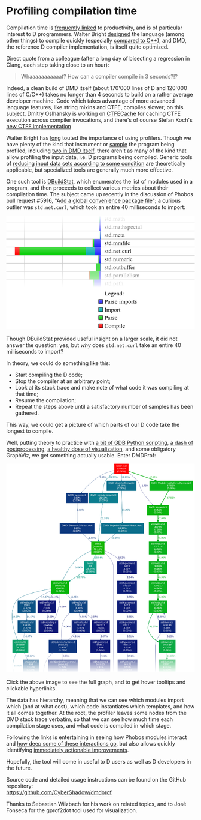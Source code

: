 Profiling compilation time
==========================

Compilation time is [frequently linked](https://xkcd.com/303/) to productivity,
and is of particular interest to D programmers.
Walter Bright [designed](https://forum.dlang.org/post/hptdvo$kem$1@digitalmars.com) the language (among other things) to compile quickly 
(especially [compared to C++](http://www.drdobbs.com/cpp/c-compilation-speed/228701711)), 
and DMD, the reference D compiler implementation, is itself quite optimized.

Direct quote from a colleague (after a long day of bisecting a regression in Clang, each step taking close to an hour):

> Whaaaaaaaaaaat? How can a compiler compile in 3 seconds?!?

Indeed, a clean build of DMD itself (about 170'000 lines of D and 120'000 lines of C/C++) takes no longer than 4 seconds to build on a rather average developer machine.
Code which takes advantage of more advanced language features, like string mixins and CTFE, compiles slower;
on this subject, Dmitry Oslhansky is working on [CTFECache](https://github.com/dlang/dmd/pull/7239) for caching CTFE execution across compiler invocations, 
and there's of course Stefan Koch's [new CTFE implementation](https://dlang.org/blog/2017/04/10/the-new-ctfe-engine/)

Walter Bright has [long](https://forum.dlang.org/search?q=group:digitalmarsD%20author:Walter%20author:Bright%20content:profiler) touted the importance of using profilers.
Though we have plenty of the kind that instrument or [sample](https://github.com/VerySleepy/verysleepy) the program being profiled, 
including [two in DMD itself](https://dlang.org/dmd-linux.html#switch-profile),
there aren't as many of the kind that allow profiling the input data, i.e. D programs being compiled.
Generic tools of [reducing input data sets according to some condition](https://github.com/CyberShadow/DustMite) are theoretically applicable, 
but specialized tools are generally much more effective.

One such tool is [DBuildStat](https://github.com/CyberShadow/DBuildStat), which enumerates the list of modules used in a program,
and then proceeds to collect various metrics about their compilation time.
The subject came up recently in the discussion of Phobos pull request #5916, "[Add a global convenience package file](https://github.com/dlang/phobos/pull/5916)";
a curious outlier was `std.net.curl`, which took an entire 40 milliseconds to import:

<p align="center"><a href="scripting.svg"><img src="scripting.png"></a></p>

Though DBuildStat provided useful insight on a larger scale, it did not answer the question:
yes, but *why* does `std.net.curl` take an entire 40 milliseconds to import?

In theory, we could do something like this:

- Start compiling the D code;
- Stop the compiler at an arbitrary point;
- Look at its stack trace and make note of what code it was compiling at that time;
- Resume the compilation;
- Repeat the steps above until a satisfactory number of samples has been gathered.

This way, we could get a picture of which parts of our D code take the longest to compile.

Well, putting theory to practice with
[a bit of GDB Python scripting](https://github.com/CyberShadow/dmdprof/blob/master/dmdprof.py),
[a dash of postprocessing](https://github.com/CyberShadow/dmdprof/blob/master/linkify.d),
[a healthy dose of visualization](https://github.com/jrfonseca/gprof2dot/),
and some obligatory GraphViz, we get something actually usable. Enter DMDProf:

<p align="center"><a href="profile.svg"><img src="profile_thumb3.svg"></a></p>

Click the above image to see the full graph, and to get hover tooltips and clickable hyperlinks.

The data has hierarchy, meaning that we can see which modules import which (and at what cost), which code instantiates which templates, and how it all comes together.
At the root, the profiler leaves some nodes from the DMD stack trace verbatim,
so that we can see how much time each compilation stage uses, and what code is compiled in which stage.

Following the links is entertaining in seeing how Phobos modules interact
and [how deep some of these interactions go](https://github.com/dlang/phobos/pull/5916#issuecomment-362896993),
but also allows quickly identifying [immediately actionable improvements](https://github.com/dlang/phobos/pull/6122).

Hopefully, the tool will come in useful to D users as well as D developers in the future.

Source code and detailed usage instructions can be found on the GitHub repository:  
https://github.com/CyberShadow/dmdprof

Thanks to Sebastian Wilzbach for his work on related topics, and to José Fonseca for the gprof2dot tool used for visualization.
